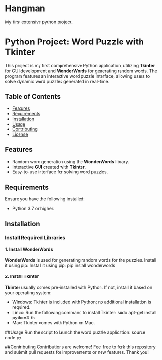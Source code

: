 # Hangman
My first extensive python project.

# Python Project: Word Puzzle with Tkinter

This project is my first comprehensive Python application, utilizing **Tkinter** for GUI development and **WonderWords** for generating random words. The program features an interactive word puzzle interface, allowing users to solve dynamic word puzzles generated in real-time.
## Table of Contents
- [Features](#features)
- [Requirements](#requirements)
- [Installation](#installation)
- [Usage](#usage)
- [Contributing](#contributing)
- [License](#license)

## Features
- Random word generation using the **WonderWords** library.
- Interactive **GUI** created with **Tkinter**.
- Easy-to-use interface for solving word puzzles.

## Requirements
Ensure you have the following installed:
- Python 3.7 or higher.

## Installation

### Install Required Libraries

#### 1. Install **WonderWords**
**WonderWords** is used for generating random words for the puzzles. Install it using pip:
Install it using pip:
pip install wonderwords

#### 2. Install **Tkinter**
**Tkinter** usually comes pre-installed with Python. If not, install it based on your operating system:
- Windows: Tkinter is included with Python; no additional installation is required.
- Linux: Run the following command to install Tkinter:
  sudo apt-get install python3-tk
- Mac: Tkinter comes with Python on Mac.

##Usage
Run the script to launch the word puzzle application:
source code.py

##Contributing
Contributions are welcome! Feel free to fork this repository and submit pull requests for improvements or new features.
Thank you!
